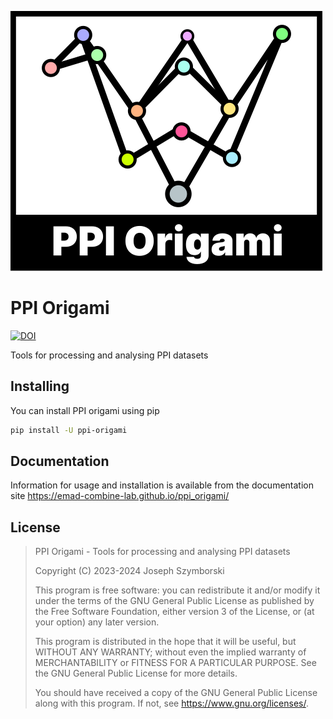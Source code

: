 ![PPI Origami Logo](docs/logo.svg)

# PPI Origami

[![DOI](https://zenodo.org/badge/673402925.svg)](https://zenodo.org/doi/10.5281/zenodo.10652233)


Tools for processing and analysing PPI datasets

## Installing

You can install PPI origami using pip

```bash
pip install -U ppi-origami
```

## Documentation

Information for usage and installation is available from the documentation site https://emad-combine-lab.github.io/ppi_origami/


## License

>PPI Origami - Tools for processing and analysing PPI datasets
>
>Copyright (C) 2023-2024  Joseph Szymborski
>
>This program is free software: you can redistribute it and/or modify
>it under the terms of the GNU General Public License as published by
>the Free Software Foundation, either version 3 of the License, or
>(at your option) any later version.
>
>This program is distributed in the hope that it will be useful,
>but WITHOUT ANY WARRANTY; without even the implied warranty of
>MERCHANTABILITY or FITNESS FOR A PARTICULAR PURPOSE.  See the
>GNU General Public License for more details.
>
>You should have received a copy of the GNU General Public License
>along with this program.  If not, see <https://www.gnu.org/licenses/>.
